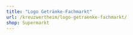```yaml
---
title: "Logo Getränke-Fachmarkt"
url: /kreuzwertheim/logo-getraenke-fachmarkt/
shop: Supermarkt
---
```

